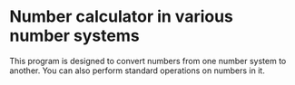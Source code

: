 # Number calculator in various number systems
This program is designed to convert numbers from one number system to another. 
You can also perform standard operations on numbers in it.
